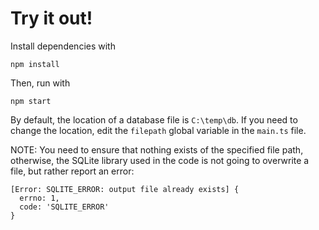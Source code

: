 # Try it out!
Install dependencies with
```
npm install
```
Then, run with
```
npm start
```
By default, the location of a database file is `C:\temp\db`. If you need to change the location, edit the `filepath` global variable in the `main.ts` file.

NOTE: You need to ensure that nothing exists of the specified file path, otherwise, the SQLite library used in the code is not going to overwrite a file, but rather report an error:
```
[Error: SQLITE_ERROR: output file already exists] {
  errno: 1,
  code: 'SQLITE_ERROR'
}
```
